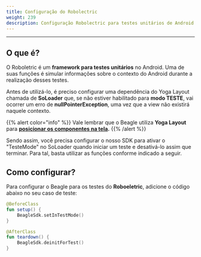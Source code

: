 ```yaml
---
title: Configuração do Robolectric
weight: 239
description: Configuração Robolectric para testes unitários de Android
---
```


---

## O que é?

O Roboletric é um **framework para testes unitários** no Android. Uma de suas funções é simular informações  sobre o contexto do Android durante a realização desses testes. 

Antes de utilizá-lo, é preciso configurar uma dependência do Yoga Layout chamada de **SoLoader** que, se não estiver habilitado para **modo TESTE**, vai ocorrer um erro de **nullPointerException**, uma vez que a view não existirá naquele contexto. 

{{% alert color="info" %}}
Vale lembrar que o Beagle utiliza **Yoga Layout** para [**posicionar os componentes na tela**](../../features/posicionamento-de-componentes/)**.**
{{% /alert %}}

Sendo assim, você precisa configurar o nosso SDK para ativar o "TesteMode" no SoLoader quando iniciar um teste e desativá-lo assim que terminar. Para tal, basta utilizar as funções conforme indicado a seguir. 

## Como configurar? 

Para configurar o Beagle  para os testes do **Roboeletric**, adicione o código abaixo no seu caso de teste: 

```kotlin
@BeforeClass
fun setup() {
    BeagleSdk.setInTestMode()
}

@AfterClass 
fun teardown() {
    BeagleSdk.deinitForTest()
}
```
